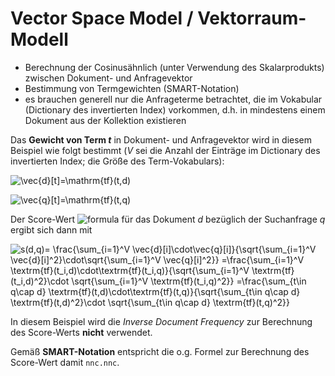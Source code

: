 # Vector Space Model / Vektorraum-Modell

* Berechnung der Cosinusähnlich (unter Verwendung des Skalarprodukts) zwischen Dokument- und Anfragevektor
* Bestimmung von Termgewichten (SMART-Notation)
* es brauchen generell nur die Anfrageterme betrachtet, die im Vokabular (Dictionary des invertierten Index) vorkommen, d.h. in mindestens einem Dokument aus der Kollektion existieren

Das **Gewicht von Term _t_** in Dokument- und Anfragevektor wird in diesem Beispiel wie folgt bestimmt (_V_ sei die Anzahl der Einträge im Dictionary
des invertierten Index; die Größe des Term-Vokabulars):

![\vec{d}[t]=\mathrm{tf}(t,d)](https://render.githubusercontent.com/render/math?math=%5CLarge+%5Cdisplaystyle+%5Cvec%7Bd%7D%5Bt%5D%3D%5Cmathrm%7Btf%7D%28t%2Cd%29)

![\vec{q}[t]=\mathrm{tf}(t,q)](https://render.githubusercontent.com/render/math?math=%5CLarge+%5Cdisplaystyle+%5Cvec%7Bq%7D%5Bt%5D%3D%5Cmathrm%7Btf%7D%28t%2Cq%29)

Der Score-Wert ![formula](https://render.githubusercontent.com/render/math?math=s(d,q)) für das Dokument _d_ bezüglich der Suchanfrage _q_ ergibt sich dann mit

![s(d,q)= \frac{\sum_{i=1}^V \vec{d}[i]\cdot\vec{q}[i]}{\sqrt{\sum_{i=1}^V \vec{d}[i]^2}\cdot\sqrt{\sum_{i=1}^V \vec{q}[i]^2}}
=\frac{\sum_{i=1}^V \textrm{tf}(t_i,d)\cdot\textrm{tf}(t_i,q)}{\sqrt{\sum_{i=1}^V \textrm{tf}(t_i,d)^2}\cdot \sqrt{\sum_{i=1}^V \textrm{tf}(t_i,q)^2}}
=\frac{\sum_{t\in q\cap d} \textrm{tf}(t,d)\cdot\textrm{tf}(t,q)}{\sqrt{\sum_{t\in q\cap d} \textrm{tf}(t,d)^2}\cdot \sqrt{\sum_{t\in q\cap d} \textrm{tf}(t,q)^2}}](https://render.githubusercontent.com/render/math?math=\Large+\displaystyle+s(d,q)=%20\frac{\sum_{i=1}^V%20\vec{d}[i]\cdot\vec{q}[i]}{\sqrt{\sum_{i=1}^V%20\vec{d}[i]^2}\cdot\sqrt{\sum_{i=1}^V%20\vec{q}[i]^2}}%20=\frac{\sum_{i=1}^V%20\textrm{tf}(t_i,d)\cdot\textrm{tf}(t_i,q)}{\sqrt{\sum_{i=1}^V%20\textrm{tf}(t_i,d)^2}\cdot%20\sqrt{\sum_{i=1}^V%20\textrm{tf}(t_i,q)^2}}%20=\frac{\sum_{t\in%20q\cap%20d}%20\textrm{tf}(t,d)\cdot\textrm{tf}(t,q)}{\sqrt{\sum_{t\in%20q\cap%20d}%20\textrm{tf}(t,d)^2}\cdot%20\sqrt{\sum_{t\in%20q\cap%20d}%20\textrm{tf}(t,q)^2}})

In diesem Beispiel wird die _Inverse Document Frequency_ zur Berechnung des Score-Werts **nicht** verwendet.

Gemäß **SMART-Notation** entspricht die o.g. Formel zur Berechnung des Score-Wert damit `nnc.nnc`.

